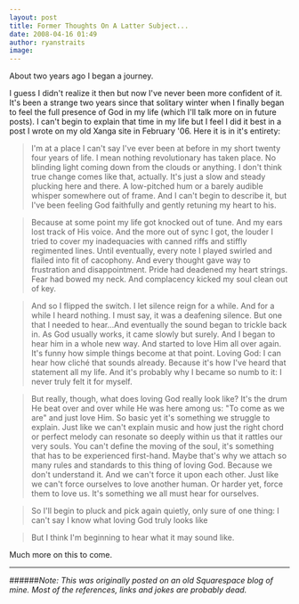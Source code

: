 ```yaml
---
layout: post
title: Former Thoughts On A Latter Subject...
date: 2008-04-16 01:49
author: ryanstraits
image: 
---
```


About two years ago I began a journey.

I guess I didn't realize it then but now I've never been more confident of it. It's been a strange two years since that solitary winter when I finally began to feel the full presence of God in my life (which I'll talk more on in future posts). I can't begin to explain that time in my life but I feel I did it best in a post I wrote on my old Xanga site in February '06. Here it is in it's entirety:

> I'm at a place I can't say I've ever been at before in my short twenty four years of life. I mean nothing revolutionary has taken place. No blinding light coming down from the clouds or anything. I don't think true change comes like that, actually. It's just a slow and steady plucking here and there. A low-pitched hum or a barely audible whisper somewhere out of frame. And I can't begin to describe it, but I've been feeling God faithfully and gently retuning my heart to his.

> Because at some point my life got knocked out of tune. And my ears lost track of His voice. And the more out of sync I got, the louder I tried to cover my inadequacies with canned riffs and stiffly regimented lines. Until eventually, every note I played swirled and flailed into fit of cacophony. And every thought gave way to frustration and disappointment. Pride had deadened my heart strings. Fear had bowed my neck. And complacency kicked my soul clean out of key.

> And so I flipped the switch. I let silence reign for a while. And for a while I heard nothing. I must say, it was a deafening silence. But one that I needed to hear...And eventually the sound began to trickle back in. As God usually works, it came slowly but surely. And I began to hear him in a whole new way. And started to love Him all over again. It's funny how simple things become at that point. Loving God: I can hear how cliché that sounds already. Because it's how I've heard that statement all my life. And it's probably why I became so numb to it: I never truly felt it for myself.

> But really, though, what does loving God really look like? It's the drum He beat over and over while He was here among us: "To come as we are" and just love Him. So basic yet it's something we struggle to explain. Just like we can't explain music and how just the right chord or perfect melody can resonate so deeply within us that it rattles our very souls. You can't define the moving of the soul, it's something that has to be experienced first-hand. Maybe that's why we attach so many rules and standards to this thing of loving God. Because we don't understand it. And we can't force it upon each other. Just like we can't force ourselves to love another human. Or harder yet, force them to love us. It's something we all must hear for ourselves.

> So I'll begin to pluck and pick again quietly, only sure of one thing: I can't say I know what loving God truly looks like

> But I think I'm beginning to hear what it may sound like.

Much more on this to come.

---

######*Note: This was originally posted on an old Squarespace blog of mine. Most of the references, links and jokes are probably dead.*
